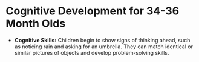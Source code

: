 
# Cognitive Development for 34-36 Month Olds

*   **Cognitive Skills:** Children begin to show signs of thinking ahead, such as noticing rain and asking for an umbrella. They can match identical or similar pictures of objects and develop problem-solving skills.
